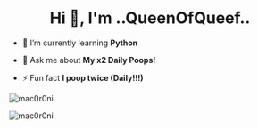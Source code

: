 <h1 align="center">Hi 👋, I'm ..QueenOfQueef..</h1>

- 🌱 I’m currently learning **Python**

- 💬 Ask me about **My x2 Daily Poops!**

- ⚡ Fun fact **I poop twice (Daily!!!)**

<p align="left"> <img src="https://komarev.com/ghpvc/?username=mac0r0ni&label=Profile%20views&color=ff0000&style=plastic" alt="mac0r0ni" /> </p>
<img align="center" src="https://github-readme-stats.vercel.app/api?username=mac0r0ni&show_icons=true&locale=en" alt="mac0r0ni" />


<!---
Mac0r0ni/Mac0r0ni is a ✨ special ✨ repository because its `README.md` (this file) appears on your GitHub profile.
You can click the Preview link to take a look at your changes.
--->
